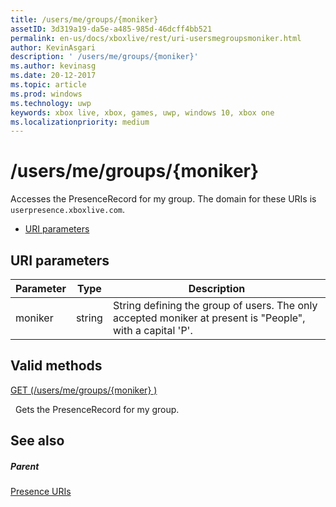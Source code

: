 ```yaml
---
title: /users/me/groups/{moniker}
assetID: 3d319a19-da5e-a485-985d-46dcff4bb521
permalink: en-us/docs/xboxlive/rest/uri-usersmegroupsmoniker.html
author: KevinAsgari
description: ' /users/me/groups/{moniker}'
ms.author: kevinasg
ms.date: 20-12-2017
ms.topic: article
ms.prod: windows
ms.technology: uwp
keywords: xbox live, xbox, games, uwp, windows 10, xbox one
ms.localizationpriority: medium
---
```



# /users/me/groups/{moniker}
Accesses the PresenceRecord for my group. 
The domain for these URIs is `userpresence.xboxlive.com`.
 
  * [URI parameters](#ID4EV)
 
<a id="ID4EV"></a>

 
## URI parameters
 
| Parameter| Type| Description| 
| --- | --- | --- | 
| moniker| string| String defining the group of users. The only accepted moniker at present is "People", with a capital 'P'.| 
  
<a id="ID4ERB"></a>

 
## Valid methods

[GET (/users/me/groups/{moniker} )](uri-usersmegroupsmonikerget.md)

&nbsp;&nbsp;Gets the PresenceRecord for my group.
 
<a id="ID4E2B"></a>

 
## See also
 
<a id="ID4E4B"></a>

 
##### Parent 

[Presence URIs](atoc-reference-presence.md)

   